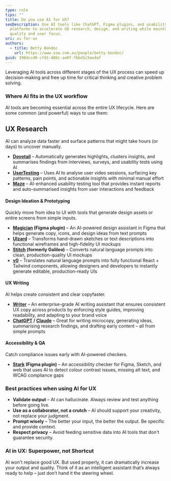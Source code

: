 ```yaml
---
type: rule
tips: ""
title: Do you use AI for UX?
seoDescription: Use AI tools like ChatGPT, Figma plugins, and usability testing
  platforms to accelerate UX research, design, and writing while maintaining
  quality and user focus.
uri: ai-for-ux
authors:
  - title: Betty Bondoc
    url: https://www.ssw.com.au/people/betty-bondoc/
guid: 390dccd0-cfd1-486c-ae0f-fbbd1c5ee4af
---
```

Leveraging AI tools across different stages of the UX process can speed up decision-making and free up time for critical thinking and creative problem solving.

<!--endintro-->

### Where AI fits in the UX workflow

AI tools are becoming essential across the entire UX lifecycle. Here are some common (and powerful) ways to use them:

## UX Research

AI can analyze data faster and surface patterns that might take hours (or days) to uncover manually.

* **[Dovetail](https://dovetail.com/)** – Automatically generates highlights, clusters insights, and summarises findings from interviews, surveys, and usability tests using AI
* **[UserTesting](https://www.usertesting.com/)** – Uses AI to analyse user video sessions, surfacing key patterns, pain points, and actionable insights with minimal manual effort
* **[Maze](https://maze.co/)** – AI-enhanced usability testing tool that provides instant reports and auto-summarised insights from user interactions and feedback

#### Design Ideation & Prototyping

Quickly move from idea to UI with tools that generate design assets or entire screens from simple inputs.

* **[Magician](https://www.figma.com/community/plugin/1151890004010191690/magician) (Figma plugin)** – An AI-powered design assistant in Figma that helps generate copy, icons, and design ideas from text prompts
* **[UIzard](https://uizard.io/)** – Transforms hand-drawn sketches or text descriptions into functional wireframes and high-fidelity UI mockups
* **[Stitch](https://stitch.withgoogle.com/) (formerly Galileo)** – Converts natural language prompts into clean, production-quality UI mockups
* **[v0](https://v0.dev/)** – Translates natural language prompts into fully functional React + Tailwind components, allowing designers and developers to instantly generate editable, production-ready UIs

#### UX Writing

AI helps create consistent and clear copyfaster.

* **[Writer](https://writer.com/)** – An enterprise-grade AI writing assistant that ensures consistent UX copy across products by enforcing style guides, improving readability, and adapting to your brand voice
* **[ChatGPT](https://chatgpt.com/) / [Claude](https://claude.ai/)** – Great for writing microcopy, generating ideas, summarising research findings, and drafting early content – all from simple prompts

#### Accessibility & QA

Catch compliance issues early with AI-powered checkers.

* **[Stark](https://www.getstark.co/) (Figma plugin)** – An accessibility checker for Figma, Sketch, and web that uses AI to detect colour contrast issues, missing alt text, and WCAG compliance gaps

### Best practices when using AI for UX

* **Validate output** – AI can hallucinate. Always review and test anything before going live.
* **Use as a collaborator, not a crutch** – AI should support your creativity, not replace your judgment.
* **Prompt wisely** – The better your input, the better the output. Be specific and provide context.
* **Respect privacy** – Avoid feeding sensitive data into AI tools that don't guarantee security.

### AI in UX: Superpower, not Shortcut

AI won't replace good UX. But used properly, it can dramatically increase your output and quality. Think of it as an intelligent assistant that’s always ready to help – just don’t hand it the steering wheel.
